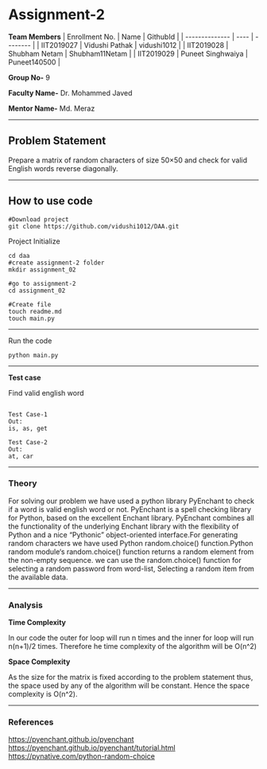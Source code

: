 # Assignment-2

**Team Members**
|   Enrollment No.  |   Name   | GithubId |
|   --------------  |   ----   | -------- |
|    IIT2019027  |   Vidushi Pathak | vidushi1012 |
|    IIT2019028  |   Shubham Netam | Shubham11Netam | 
|    IIT2019029 |   Puneet Singhwaiya | Puneet140500 |

**Group No-** 9

**Faculty Name-** Dr. Mohammed Javed

**Mentor Name-** Md. Meraz

---
## Problem Statement
Prepare a matrix of random characters of size 50×50 and check for valid English words reverse diagonally.

---
## How to use code

```
#Download project
git clone https://github.com/vidushi1012/DAA.git
```
Project Initialize 
```
cd daa
#create assignment-2 folder
mkdir assignment_02

#go to assignment-2
cd assignment_02

#Create file
touch readme.md
touch main.py

```
---

Run the code
```
python main.py
```
---


**Test case**

Find valid english word
```

Test Case-1
Out:
is, as, get

Test Case-2
Out:
at, car
```

---

### Theory
For solving our problem we have used a python library PyEnchant to check if a word is valid english word or not. PyEnchant is a spell checking library for Python, based on the excellent Enchant library. PyEnchant combines all the functionality of the underlying Enchant library with the flexibility of Python and a nice “Pythonic” object-oriented interface.For generating random characters we have used Python random.choice() function.Python random module‘s random.choice() function returns a random element from the non-empty sequence. we can use the random.choice() function for selecting a random password from word-list, Selecting a random item from the available data.

---

### Analysis

**Time Complexity**

In our code the outer for loop will
run n times and the inner for loop will run n(n+1)/2 times.
Therefore he time complexity of the algorithm will be O(n^2)


**Space Complexity**

As the size for the matrix is fixed according to the problem
statement thus, the space used by any of the algorithm will be
constant. Hence the space complexity is O(n^2).

---

### References

https://pyenchant.github.io/pyenchant</br>
https://pyenchant.github.io/pyenchant/tutorial.html</br>
https://pynative.com/python-random-choice
